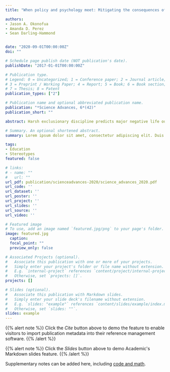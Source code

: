 ```yaml
---
title: "When policy and psychology meet: Mitigating the consequences of bias in schools"

authors:
- Jason A. Okonofua
- Amanda D. Perez
- Sean Darling-Hammond


date: "2020-09-01T00:00:00Z"
doi: ""

# Schedule page publish date (NOT publication's date).
publishDate: "2017-01-01T00:00:00Z"

# Publication type.
# Legend: 0 = Uncategorized; 1 = Conference paper; 2 = Journal article;
# 3 = Preprint / Working Paper; 4 = Report; 5 = Book; 6 = Book section;
# 7 = Thesis; 8 = Patent
publication_types: ["2"]

# Publication name and optional abbreviated publication name.
publication: "*Science Advances, 6*(42)"
publication_short: ""

abstract: Harsh exclusionary discipline predicts major negative life outcomes, including adult incarceration and unemployment. This breeds racial inequality because Black students are disproportionately at risk for this type of discipline. Can a combination of policy and psychological interventions reduce this kind of discipline and mitigate this inequality? Two preregistered experiments (Nexperiment1 = 246 teachers; Nexperiment2 = 243 teachers) used an established paradigm to systematically test integration of two and then three policy and psychological interventions to mitigate the consequences of bias (troublemaker labeling and pattern perception) on discipline (discipline severity). Results indicate that the integrated interventions can curb teachers’ troublemaker labeling and pattern prediction toward Black students who misbehave in a hypothetical paradigm. In turn, integration of the three components reduced racial inequality in teachers’ discipline decisions. This research informs scientific theory, public policy, and interventions.

# Summary. An optional shortened abstract.
summary: Lorem ipsum dolor sit amet, consectetur adipiscing elit. Duis posuere tellus ac convallis placerat. Proin tincidunt magna sed ex sollicitudin condimentum.

tags:
- Education
- Stereotypes
featured: false

# links:
# - name: ""
#   url: ""
url_pdf: publication/scienceadvances-2020/science_advances_2020.pdf
url_code: ''
url_dataset: ''
url_poster: ''
url_project: ''
url_slides: ''
url_source: ''
url_video: ''

# Featured image
# To use, add an image named `featured.jpg/png` to your page's folder. 
image: featured.jpg
  caption: 
  focal_point: ""
  preview_only: false

# Associated Projects (optional).
#   Associate this publication with one or more of your projects.
#   Simply enter your project's folder or file name without extension.
#   E.g. `internal-project` references `content/project/internal-project/index.md`.
#   Otherwise, set `projects: []`.
projects: []

# Slides (optional).
#   Associate this publication with Markdown slides.
#   Simply enter your slide deck's filename without extension.
#   E.g. `slides: "example"` references `content/slides/example/index.md`.
#   Otherwise, set `slides: ""`.
slides: example
---
```


{{% alert note %}}
Click the *Cite* button above to demo the feature to enable visitors to import publication metadata into their reference management software.
{{% /alert %}}

{{% alert note %}}
Click the *Slides* button above to demo Academic's Markdown slides feature.
{{% /alert %}}

Supplementary notes can be added here, including [code and math](https://sourcethemes.com/academic/docs/writing-markdown-latex/).
